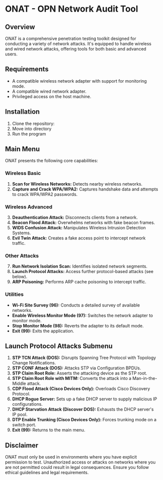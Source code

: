 # ONAT - OPN Network Audit Tool

## Overview
ONAT is a comprehensive penetration testing toolkit designed for conducting a variety of network attacks. It's equipped to handle wireless and wired network attacks, offering tools for both basic and advanced users.

## Requirements
- A compatible wireless network adapter with support for monitoring mode.
- A compatible wired network adapter.
- Privileged access on the host machine.

## Installation
1. Clone the repository:
2. Move into directory
3. Run the program

## Main Menu
ONAT presents the following core capabilities:

### Wireless Basic
1. **Scan for Wireless Networks:** Detects nearby wireless networks.
2. **Capture and Crack WPA/WPA2:** Captures handshake data and attempts to crack WPA/WPA2 passwords.

### Wireless Advanced
3. **Deauthentication Attack:** Disconnects clients from a network.
4. **Beacon Flood Attack:** Overwhelms networks with fake beacon frames.
5. **WIDS Confusion Attack:** Manipulates Wireless Intrusion Detection Systems.
6. **Evil Twin Attack:** Creates a fake access point to intercept network traffic.

### Other Attacks
7. **Run Network Isolation Scan:** Identifies isolated network segments.
8. **Launch Protocol Attacks:** Access further protocol-based attacks (see below).
9. **ARP Poisoning:** Performs ARP cache poisoning to intercept traffic.

### Utilities
- **Wi-Fi Site Survey (96):** Conducts a detailed survey of available networks.
- **Enable Wireless Monitor Mode (97):** Switches the network adapter to monitor mode.
- **Stop Monitor Mode (98):** Reverts the adapter to its default mode.
- **Exit (99):** Exits the application.

## Launch Protocol Attacks Submenu
1. **STP TCN Attack (DOS):** Disrupts Spanning Tree Protocol with Topology Change Notifications.
2. **STP CONF Attack (DOS):** Attacks STP via Configuration BPDUs.
3. **STP Claim Root Role:** Asserts the attacking device as the STP root.
4. **STP Claim Root Role with MITM:** Converts the attack into a Man-in-the-Middle attack.
5. **CDP Flood Attack (Cisco Devices Only):** Overloads Cisco Discovery Protocol.
6. **DHCP Rogue Server:** Sets up a fake DHCP server to supply malicious IP configurations.
7. **DHCP Starvation Attack (Discover DOS):** Exhausts the DHCP server's IP pool.
8. **DTP Enable Trunking (Cisco Devices Only):** Forces trunking mode on a switch port.
9. **Exit (99):** Returns to the main menu.

## Disclaimer
ONAT must only be used in environments where you have explicit permission to test. Unauthorized access or attacks on networks where you are not permitted could result in legal consequences. Ensure you follow ethical guidelines and legal requirements.

